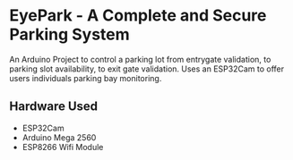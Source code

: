 # EyePark - A Complete and Secure Parking System

An Arduino Project to control a parking lot from entrygate validation, to parking slot availability, to exit gate validation.
Uses an ESP32Cam to offer users individuals parking bay monitoring.

## Hardware Used

- ESP32Cam
- Arduino Mega 2560
- ESP8266 Wifi Module
